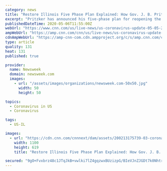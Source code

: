 ```yaml
---
category: news
title: "Restore Illinois Five Phase Plan Explained: How Gov. J. B. Pritzker Plans to Reopen State"
excerpt: "Pritzker has announced his five-phase plan for reopening the state, but what does it mean for the state residents? A stay-at-home order has been in place since March 17, 2020, with people directed to maintain a 6-foot distance from one another outside of the home."
publishedDateTime: 2020-05-06T11:55:00Z
webUrl: "https://www.cnn.com/us/live-news/us-coronavirus-update-05-05-20/h_7b7a2291a88d0a0d0ea30eefc36e9333"
ampWebUrl: "https://amp.cnn.com/cnn/us/live-news/us-coronavirus-update-05-05-20/index.html"
cdnAmpWebUrl: "https://amp-cnn-com.cdn.ampproject.org/c/s/amp.cnn.com/cnn/us/live-news/us-coronavirus-update-05-05-20/index.html"
type: article
quality: 131
heat: 131
published: true

provider:
  name: Newsweek
  domain: newsweek.com
  images:
    - url: "/assets/images/organizations/newsweek.com-50x50.jpg"
      width: 50
      height: 50

topics:
  - Coronavirus in US
  - Coronavirus

tags:
  - US-IL

images:
  - url: "https://cdn.cnn.com/cnnnext/dam/assets/200213175739-03-coronavirus-0213-super-tease.jpg"
    width: 1100
    height: 619
    title: "Restore Illinois Five Phase Plan Explained: How Gov. J. B. Pritzker Plans to Reopen State"

secured: "9gO+Fvxbrz48c1JTqJkB+vwlki7lZ4gqzwxBUzizpG/BIeVJnZJGDt7k0Nhtrl+/OlqWQ+t+vFjG9vCiYX8hhHLysdS3bkwbjNQ/2FyLT05PgfavaYPXE3P1xe2E56xQv1cOYM+5UQbakeCllklj3eMCmk1AMUaQu4eXOERRjMhRk77qNMeM8fw0WHKHlH0TgzHpUC0jbMffe8ImhweW71jy16rz12KigeuAw3ii20vNPtiw8ob5tQdF4Y/r0VZQXF5UqBzgYNCzl20O9Q3ODhlDCBH2XVpLl4Ovy0A+hqjlG6Vs0EM2pWaQEbaJqA1Y/XrKRPVyIvOQ/aPs4tKjm6J+QXOChGj55c9OMT6O/D5GAICtmsUMssyp2EDgW95vLRsaTC16yMbTDBuGYfGY90BQjiRynIb+qMthXMze2NSQIyyWQk8y6yTobLLWmiC96K2DAAWoe/fW386gh0+sodtdQbFp4NnO3CQRskKBRjw=;igMc/ZWoW6AvX0RnBIGOTA=="
---
```



